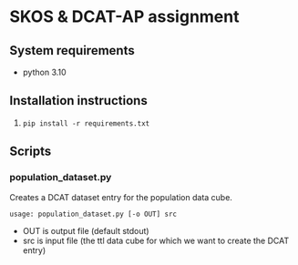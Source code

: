 # SKOS & DCAT-AP assignment

## System requirements

- python 3.10

## Installation instructions

1. `pip install -r requirements.txt`

## Scripts

### population_dataset.py

Creates a DCAT dataset entry for the population data cube.

`usage: population_dataset.py [-o OUT] src`

- OUT is output file (default stdout)
- src is input file (the ttl data cube for which we want to create the DCAT entry)
